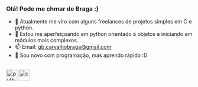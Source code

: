 ### Olá! Pode me chmar de Braga :)

- 🔭 Atualmente me viro com alguns freelances de projetos simples em C e python.
- 🌱 Estou me aperfeiçoando em python orientado à objetos e iniciando em módulos mais complexos.
- 📫 Email: gb.carvalhobraga@gmail.com
- 🐣 Sou novo com programação, mas aprendo rápido :D

</div>
<div style="display: inline_block"><br>
 <img src='https://img.shields.io/badge/Python-3776AB?style=for-the-badge&logo=python&logoColor=white' alt='python' height='30'>
 <img src='https://img.shields.io/badge/C-00599C?style=for-the-badge&logo=c&logoColor=white' alt='c' height='30'>
